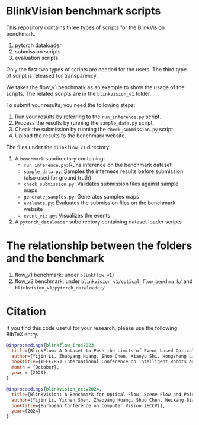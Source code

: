 # BlinkVision benchmark scripts

This repository contains three types of scripts for the BlinkVision benchmark.

1. pytorch dataloader
2. submission scripts
3. evaluation scripts

Only the first two types of scripts are needed for the users. The third type of script is released for transparency.

We takes the flow_v1 benchmark as an example to show the usage of the scripts.
The related scripts are in the `blinkvision_v1` folder.

To submit your results, you need the following steps:
1. Run your results by referring to the `run_inference.py` script.
2. Process the results by running the `sample_data.py` script.
3. Check the submission by running the `check_submission.py` script.
4. Upload the results to the benchmark website.

The files under the `blinkflow_v1` directory:
1. A `benchmark` subdirectory containing:
   - `run_inference.py`: Runs inference on the benchmark dataset
   - `sample_data.py`: Samples the infernece results before submission (also used for ground truth)
   - `check_submission.py`: Validates submission files against sample maps
   - `generate_samples.py`: Generates samples maps
   - `evaluate.py`: Evaluates the submission files on the benchmark website
   - `event_viz.py`: Visualizes the events
2. A `pytorch_dataloader` subdirectory containing dataset loader scripts

# The relationship between the folders and the benchmark

1. flow_v1 benchmark: under `blinkflow_v1/`
2. flow_v2 benchmark: under `blinkvision_v1/optical_flow_benchmark/` and `blinkvision_v1/pytorch_dataloader/`



# Citation

If you find this code useful for your research, please use the following BibTeX entry.

```bibtex
@inproceedings{blinkflow_iros2023,
  title={BlinkFlow: A Dataset to Push the Limits of Event-based Optical Flow Estimation},
  author={Yijin Li, Zhaoyang Huang, Shuo Chen, Xiaoyu Shi, Hongsheng Li, Hujun Bao, Zhaopeng Cui, Guofeng Zhang},
  booktitle={IEEE/RSJ International Conference on Intelligent Robots and Systems (IROS)},
  month = {October},
  year = {2023},
}

@inproceedings{blinkvision_eccv2024,
  title={BlinkVision: A Benchmark for Optical Flow, Scene Flow and Point Tracking Estimation using RGB Frames and Events},
  author={Yijin Li, Yichen Shen, Zhaoyang Huang, Shuo Chen, Weikang Bian, Xiaoyu Shi, Fu-Yun Wang, Keqiang Sun, Hujun Bao, Zhaopeng Cui, Guofeng Zhang, Hongsheng Li},
  booktitle={European Conference on Computer Vision (ECCV)},
  year={2024}
}
```